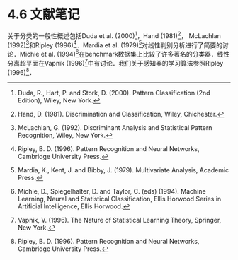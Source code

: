 # 4.6 文献笔记

关于分类的一般性概述包括Duda et al. (2000)[^1]，Hand (1981)[^2]， McLachlan (1992)[^3]和Ripley (1996)[^4]．Mardia et al. (1979)[^5]对线性判别分析进行了简要的讨论．Michie et al. (1994)[^6]在benchmark数据集上比较了许多著名的分类器．线性分离超平面在Vapnik (1996)[^7]中有讨论．我们关于感知器的学习算法参照Ripley (1996)[^4]．

[^1]: Duda, R., Hart, P. and Stork, D. (2000). Pattern Classification (2nd Edition), Wiley, New York.
[^2]: Hand, D. (1981). Discrimination and Classification, Wiley, Chichester.
[^3]: McLachlan, G. (1992). Discriminant Analysis and Statistical Pattern Recognition, Wiley, New York.
[^4]: Ripley, B. D. (1996). Pattern Recognition and Neural Networks, Cambridge University Press.
[^5]: Mardia, K., Kent, J. and Bibby, J. (1979). Multivariate Analysis, Academic Press.
[^6]: Michie, D., Spiegelhalter, D. and Taylor, C. (eds) (1994). Machine Learning, Neural and Statistical Classification, Ellis Horwood Series in Artificial Intelligence, Ellis Horwood.
[^7]: Vapnik, V. (1996). The Nature of Statistical Learning Theory, Springer, New York.
